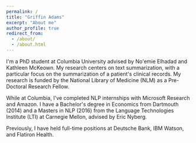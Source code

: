 ```yaml
---
permalink: /
title: "Griffin Adams"
excerpt: "About me"
author_profile: true
redirect_from: 
  - /about/
  - /about.html
---
```


I'm a PhD student at Columbia University advised by No\'emie Elhadad and Kathleen McKeown. My research centers on text summarization, with a particular focus on the summarization of a patient's clinical records. My research is funded by the National Library of Medicine (NLM) as a Pre-Doctoral Research Fellow. 

While at Columbia, I've completed NLP internships with Microsoft Research and Amazon. I have a Bachelor's degree in Economics from Dartmouth (2014) and a Masters in NLP (2016) from the Language Technologies Institute (LTI) at Carnegie Mellon, advised by Eric Nyberg. 

Previously, I have held full-time positions at Deutsche Bank, IBM Watson, and Flatiron Health.
